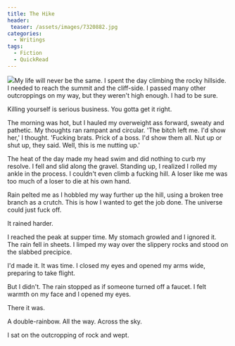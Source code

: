 ```yaml
---
title: The Hike
header:
 teaser: /assets/images/7320882.jpg
categories:
  - Writings
tags:
  - Fiction
  - QuickRead
---
```

<img src="https://douglangille.github.io/assets/images/7320882.jpg">My life will never be the same. I spent the day climbing the rocky hillside. I needed to reach the summit and the cliff-side. I passed many other outcroppings on my way, but they weren't high enough. I had to be sure.

Killing yourself is serious business. You gotta get it right.

The morning was hot, but I hauled my overweight ass forward, sweaty and pathetic. My thoughts ran rampant and circular. 'The bitch left me. I'd show her,' I thought. 'Fucking brats. Prick of a boss. I'd show them all. Nut up or shut up, they said. Well, this is me nutting up.'

The heat of the day made my head swim and did nothing to curb my resolve. I fell and slid along the gravel. Standing up, I realized I rolled my ankle in the process. I couldn't even climb a fucking hill. A loser like me was too much of a loser to die at his own hand.

Rain pelted me as I hobbled my way further up the hill, using a broken tree branch as a crutch. This is how I wanted to get the job done. The universe could just fuck off.

It rained harder.

I reached the peak at supper time. My stomach growled and I ignored it. The rain fell in sheets. I limped my way over the slippery rocks and stood on the slabbed precipice.

I'd made it. It was time. I closed my eyes and opened my arms wide, preparing to take flight.

But I didn't. The rain stopped as if someone turned off a faucet. I felt warmth on my face and I opened my eyes.

There it was.

A double-rainbow. All the way. Across the sky.

I sat on the outcropping of rock and wept.